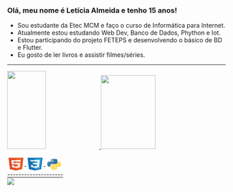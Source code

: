 ### Olá, meu nome é Letícia Almeida e tenho 15 anos!

- Sou estudante da Etec MCM e faço o curso de Informática para Internet.
- Atualmente estou estudando Web Dev, Banco de Dados, Phython e Iot.
- Estou participando do projeto FETEPS e desenvolvendo o básico de BD e Flutter.
- Eu gosto de ler livros e assistir filmes/séries.
-------------------
<div>
  <a href="https://github.com/LeticiaAlmeida16">
  <img width="42%" height="180em" src="https://github-readme-stats.vercel.app/api?username=LeticiaAlmeida16&show_icons=true&theme=transparent">
    <img width="50%" height="170em" src="https://github-readme-stats.vercel.app/api/top-langs/?username=LeticiaAlmeida16&layout=compact">
</div>
<div style="display: inline_block"><br>
  <img align="center" alt="Rafa-HTML" height="30" width="40" src="https://raw.githubusercontent.com/devicons/devicon/master/icons/html5/html5-original.svg">
  <img align="center" alt="Rafa-CSS" height="30" width="40" src="https://raw.githubusercontent.com/devicons/devicon/master/icons/css3/css3-original.svg">
  <img align="center" alt="Rafa-Python" height="30" width="40" src="https://raw.githubusercontent.com/devicons/devicon/master/icons/python/python-original.svg">
</div>
--------------------

<div> 
  <a href="https://https://instagram.com/le.almeidan" target="_blank"><img src="https://img.shields.io/badge/-Instagram-%23E4405F?style=for-the-badge&logo=instagram&logoColor=white" target="_blank"></a>
</div>
